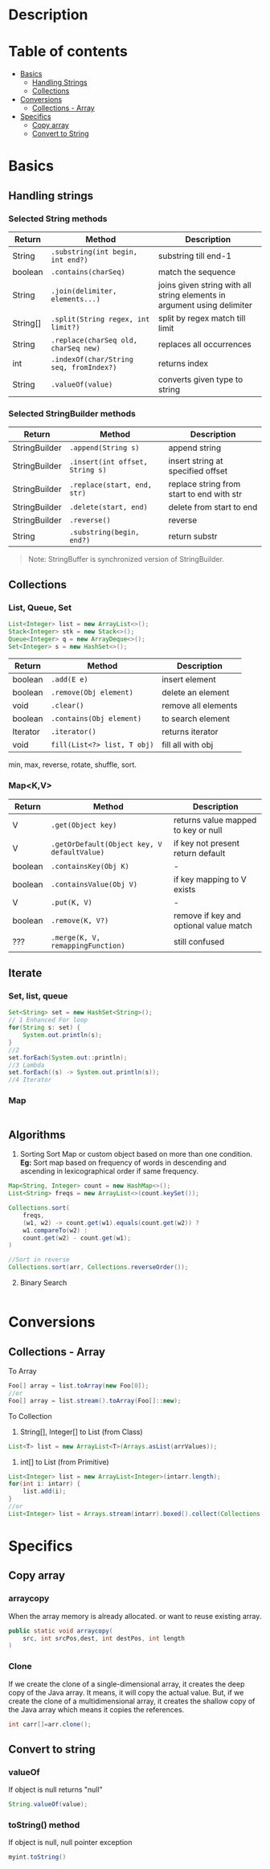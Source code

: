 # Description
# Table of contents
- [Basics](#basics)
    - [Handling Strings](#handling-strings)
    - [Collections](#collections)
- [Conversions](#conversions)
    - [Collections - Array](#collections---array)
- [Specifics](#specifics)
    - [Copy array](#copy-array)
    - [Convert to String](#convert-to-string)

# Basics
## Handling strings
### Selected String methods

Return | Method | Description 
--- |--- | ---
String | `.substring(int begin, int end?)` | substring till end-1
boolean | `.contains(charSeq)` | match the sequence
String |`.join(delimiter, elements...)` | joins given string with all string elements in argument using delimiter
String[] | `.split(String regex, int limit?)` | split by regex match till limit
String | `.replace(charSeq old, charSeq new)` | replaces all occurrences
int | `.indexOf(char/String seq, fromIndex?)` | returns index
String | `.valueOf(value)` | converts given type to string

### Selected StringBuilder methods

Return | Method | Description 
--- |--- | ---
StringBuilder | `.append(String s)` | append string
StringBuilder | `.insert(int offset, String s)` | insert string at specified offset
StringBuilder | `.replace(start, end, str)` | replace string from start to end with str
StringBuilder | `.delete(start, end)` | delete from start to end
StringBuilder | `.reverse()` | reverse
String | `.substring(begin, end?)` | return substr

>Note: StringBuffer is synchronized version of StringBuilder.

## Collections
### List, Queue, Set
```java
List<Integer> list = new ArrayList<>();
Stack<Integer> stk = new Stack<>();
Queue<Integer> q = new ArrayDeque<>();
Set<Integer> s = new HashSet<>();
```

Return | Method | Description 
--- |--- | ---
boolean | `.add(E e)` | insert element
boolean | `.remove(Obj element)` | delete an element
void | `.clear()` | remove all elements
boolean | `.contains(Obj element)` | to search element
Iterator | `.iterator()` | returns iterator
void | `fill(List<?> list, T obj)` | fill all with obj
min, max, reverse, rotate, shuffle, sort.

### Map<**K,V**>
Return | Method | Description 
--- |--- | ---
V | `.get(Object key)` | returns value mapped to key or null
V | `.getOrDefault(Object key, V defaultValue)` | if key not present return default
boolean | `.containsKey(Obj K)` | -
boolean | `.containsValue(Obj V)` | if key mapping to V exists
V | `.put(K, V)` | -
boolean | `.remove(K, V?)` | remove if key and optional value match
??? | `.merge(K, V, remappingFunction)` | still confused

## Iterate
### Set, list, queue
```java
Set<String> set = new HashSet<String>();
// 1 Enhanced For loop
for(String s: set) {
    System.out.println(s);
}
//2
set.forEach(System.out::println);
//3 Lambda
set.forEach((s) -> System.out.println(s));
//4 Iterator

```
### Map
```java

```

## Algorithms
1. Sorting
Sort Map or custom object based on more than one condition.  
**Eg:** Sort map based on frequency of words in descending and ascending in lexicographical order if same frequency.
```java
Map<String, Integer> count = new HashMap<>();
List<String> freqs = new ArrayList<>(count.keySet());

Collections.sort(
    freqs,
    (w1, w2) -> count.get(w1).equals(count.get(w2)) ?
    w1.compareTo(w2) :
    count.get(w2) - count.get(w1);
)

//Sort in reverse
Collections.sort(arr, Collections.reverseOrder());
```
2. Binary Search
```java

```

# Conversions
## Collections - Array
To Array
```java
Foo[] array = list.toArray(new Foo[0]);
//or
Foo[] array = list.stream().toArray(Foo[]::new);
```
To Collection
1. String[], Integer[] to List (from Class)
```java
List<T> list = new ArrayList<T>(Arrays.asList(arrValues));
```
1. int[] to List (from Primitive)
```java
List<Integer> list = new ArrayList<Integer>(intarr.length);
for(int i: intarr) {
    list.add(i);
}
//or
List<Integer> list = Arrays.stream(intarr).boxed().collect(Collections.toList());
```



# Specifics
## Copy array
### arraycopy
When the array memory is already allocated. or want to reuse existing array.
```java
public static void arraycopy(  
    src, int srcPos,dest, int destPos, int length  
) 
```
### Clone
If we create the clone of a single-dimensional array, it creates the deep copy of the Java array. It means, it will copy the actual value. But, if we create the clone of a multidimensional array, it creates the shallow copy of the Java array which means it copies the references.
```java
int carr[]=arr.clone(); 
```

## Convert to string
### valueOf
If object is null returns "null"
```java
String.valueOf(value);
```
### toString() method
If object is null, null pointer exception
```java
myint.toString()
```
